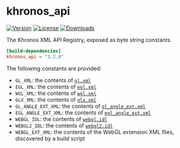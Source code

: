 # khronos_api

[![Version](https://img.shields.io/crates/v/khronos_api.svg)](https://crates.io/crates/khronos_api)
[![License](https://img.shields.io/crates/l/khronos_api.svg)](https://github.com/brendanzab/gl-rs/blob/master/LICENSE)
[![Downloads](https://img.shields.io/crates/d/khronos_api.svg)](https://crates.io/crates/khronos_api)

The Khronos XML API Registry, exposed as byte string constants.

```toml
[build-dependencies]
khronos_api = "3.2.0"
```

The following constants are provided:

- `GL_XML`: the contents of [`gl.xml`](https://github.com/KhronosGroup/OpenGL-Registry/blob/master/xml/gl.xml)
- `EGL_XML`: the contents of [`egl.xml`](https://github.com/KhronosGroup/EGL-Registry/blob/master/api/egl.xml)
- `WGL_XML`: the contents of [`wgl.xml`](https://github.com/KhronosGroup/OpenGL-Registry/blob/master/xml/wgl.xml)
- `GLX_XML`: the contents of [`glx.xml`](https://github.com/KhronosGroup/OpenGL-Registry/blob/master/xml/glx.xml)
- `GL_ANGLE_EXT_XML`: the contents of [`gl_angle_ext.xml`](https://github.com/google/angle/blob/master/scripts/gl_angle_ext.xml)
- `EGL_ANGLE_EXT_XML`: the contents of [`egl_angle_ext.xml`](https://github.com/google/angle/blob/master/scripts/egl_angle_ext.xml)
- `WEBGL_IDL`: the contents of [`webgl.idl`](https://github.com/KhronosGroup/WebGL/blob/master/specs/latest/1.0/webgl.idl)
- `WEBGL2_IDL`: the contents of [`webgl2.idl`](https://github.com/KhronosGroup/WebGL/blob/master/specs/latest/2.0/webgl2.idl)
- `WEBGL_EXT_XML`: the contents of the WebGL extension XML files, discovered by a build script

